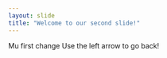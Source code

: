 ```yaml
---
layout: slide
title: "Welcome to our second slide!"
---
```

Mu first change
Use the left arrow to go back!
